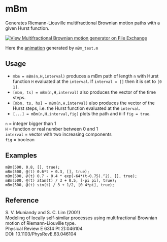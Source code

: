 # mBm
Generates Riemann-Liouville multifractional Brownian motion paths with a given Hurst function.

[![View Multifractional Brownian motion generator on File Exchange](https://www.mathworks.com/matlabcentral/images/matlab-file-exchange.svg)](https://www.mathworks.com/matlabcentral/fileexchange/103545-multifractional-brownian-motion-generator)

Here the [animation](https://youtu.be/2xaTte3XxYU) generated by `mBm_test.m`

## Usage
* `mbm = mBm(n,H,interval)` produces a mBm path of length `n` with Hurst function `H` evaluated at the `interval`. If `interval = []` then it is set to `[0 1]`.
* `[mbm, ts] = mBm(n,H,interval)` also produces the vector of the time steps.
* `[mbm, ts, hs] = mBm(n,H,interval)` also produces the vector of the Hurst steps, i.e. the Hurst function evaluated at the `interval`.
* `[...] = mBm(n,H,interval,fig)` plots the path and `H` if `fig = true`.

`n` = integer bigger than 1<br>
`H` = function or real number between 0 and 1<br>
`interval` = vector with two increasing components<br>
`fig` = boolean

## Examples
```
mBm(500, 0.8, [], true);
mBm(500, @(t) 0.6*t + 0.3, [], true);
mBm(500, @(t) 0.7 - 0.4 * exp(-64*(t-0.75).^2), [], true);
mBm(500, @(t) atan(t) / 3 + 0.5, [-pi pi], true);
mBm(500, @(t) sin(t) / 3 + 1/2, [0 4*pi], true);
```

## Reference
S. V. Muniandy and S. C. Lim (2001)<br>
Modeling of locally self-similar processes using multifractional Brownian motion of Riemann-Liouville type.<br>
Physical Review E 63(4 Pt 2):046104<br>
DOI: 10.1103/PhysRevE.63.046104
